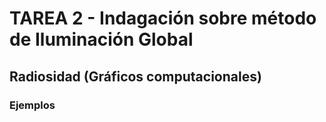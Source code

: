 # TAREA 2 - Indagación sobre método de Iluminación Global

## Radiosidad (Gráficos computacionales)

### Ejemplos

